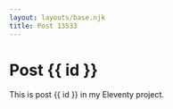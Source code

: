```yaml
---
layout: layouts/base.njk
title: Post 13533
---
```


# Post {{ id }}

This is post {{ id }} in my Eleventy project.
